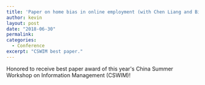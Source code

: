 ```yaml
---
title: 'Paper on home bias in online employment (with Chen Liang and Bin Gu) won the best paper award at 2018 China Summer Workshop on Information Management (CWSIM)!.'
author: kevin
layout: post
date: "2018-06-30"
permalink:
categories:
  - Conference
excerpt: "CSWIM best paper."
---
```


Honored to receive best paper award of this year's China Summer Workshop on Information Management (CSWIM)!
